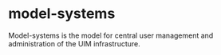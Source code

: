 # model-systems

Model-systems is the model for central user management and administration of the UIM infrastructure.
